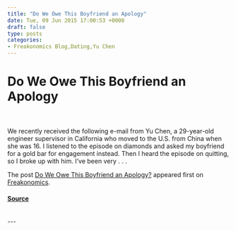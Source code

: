 ```yaml
---
title: "Do We Owe This Boyfriend an Apology"
date: Tue, 09 Jun 2015 17:00:53 +0000
draft: false
type: posts
categories: 
- Freakonomics Blog,Dating,Yu Chen
---
```

# Do We Owe This Boyfriend an Apology

<br/>

<br/>
We recently received the following e-mail from Yu Chen, a 29-year-old engineer supervisor in California who moved to the U.S. from China when she was 16. I listened to the episode on diamonds and asked my boyfriend for a gold bar for engagement instead. Then I heard the episode on quitting, so I broke up with him. I’ve been very . . .

The post [Do We Owe This Boyfriend an Apology?](https://freakonomics.com/2015/06/do-we-owe-this-boyfriend-an-apology/) appeared first on [Freakonomics](https://freakonomics.com).

#### [Source](https://freakonomics.com/2015/06/do-we-owe-this-boyfriend-an-apology/)

<br/>
---
